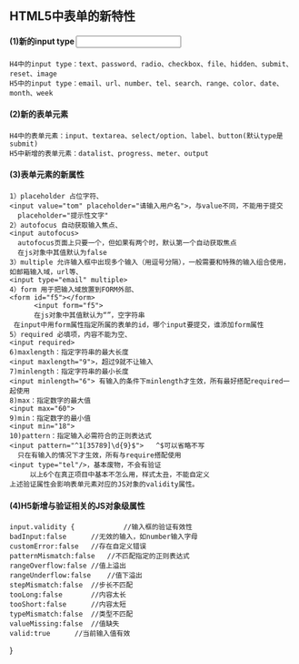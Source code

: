 ## HTML5中表单的新特性
  #### (1)新的input type  	<input type="?">
	H4中的input type：text、password、radio、checkbox、file、hidden、submit、reset、image
	H5中的input type：email、url、number、tel、search、range、color、date、month、week
 #### (2)新的表单元素
	H4中的表单元素：input、textarea、select/option、label、button(默认type是submit)
	H5中新增的表单元素：datalist、progress、meter、output
  #### (3)表单元素的新属性
    1）placeholder 占位字符、
    <input value="tom" placeholder="请输入用户名">，与value不同，不能用于提交
      placeholder="提示性文字"
    2）autofocus 自动获取输入焦点、
    <input autofocus>
      autofocus页面上只要一个，但如果有两个时，默认第一个自动获取焦点
      在js对象中其值默认为false
    3）multiple 允许输入框中出现多个输入（用逗号分隔），一般需要和特殊的输入组合使用，如邮箱输入域，url等、
    <input type="email" multiple>
    4）form 用于把输入域放置到FORM外部、
    <form id="f5"></form>
    	  <input form="f5">
          在js对象中其值默认为“”，空字符串
     在input中用form属性指定所属的表单的id，哪个input要提交，谁添加form属性
  	5）required 必填项，内容不能为空、
  	<input required>
  	6)maxlength：指定字符串的最大长度
    <input maxlength="9">，超过9就不让输入
    7)minlength：指定字符串的最小长度
    <input minlength="6"> 有输入的条件下minlength才生效，所有最好搭配required一起使用
    8)max：指定数字的最大值
   	<input max="60">
    9)min：指定数字的最小值
    <input min="18">
    10)pattern：指定输入必需符合的正则表达式
    <input pattern="^1[35789]\d{9}$">   ^$可以省略不写
      只在有输入的情况下才生效，所有与require搭配使用
    <input type="tel"/>，基本废物，不会有验证
         以上6个在真正项目中基本不怎么用，样式太丑，不能自定义
    上述验证属性会影响表单元素对应的JS对象的validity属性。
 #### (4)H5新增与验证相关的JS对象级属性
    input.validity {	        //输入框的验证有效性
  	badInput:false		//无效的输入，如number输入字母
  	customError:false	//存在自定义错误
  	patternMismatch:false	//不匹配指定的正则表达式
  	rangeOverflow:false	//值上溢出
  	rangeUnderflow:false	//值下溢出
  	stepMismatch:false	//步长不匹配
  	tooLong:false		//内容太长
  	tooShort:false		//内容太短
  	typeMismatch:false	//类型不匹配
  	valueMissing:false	//值缺失
  	valid:true		//当前输入值有效
  }
